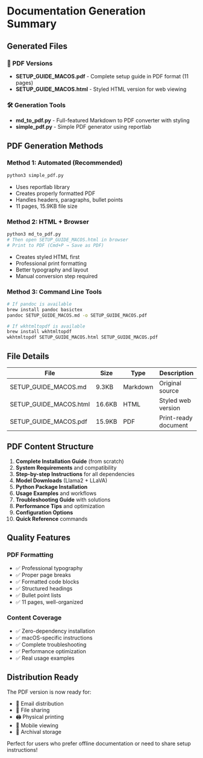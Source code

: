 # Documentation Generation Summary

## Generated Files

### 📄 PDF Versions
- **SETUP_GUIDE_MACOS.pdf** - Complete setup guide in PDF format (11 pages)
- **SETUP_GUIDE_MACOS.html** - Styled HTML version for web viewing

### 🛠️ Generation Tools
- **md_to_pdf.py** - Full-featured Markdown to PDF converter with styling
- **simple_pdf.py** - Simple PDF generator using reportlab

## PDF Generation Methods

### Method 1: Automated (Recommended)
```bash
python3 simple_pdf.py
```
- Uses reportlab library
- Creates properly formatted PDF
- Handles headers, paragraphs, bullet points
- 11 pages, 15.9KB file size

### Method 2: HTML + Browser
```bash
python3 md_to_pdf.py
# Then open SETUP_GUIDE_MACOS.html in browser
# Print to PDF (Cmd+P → Save as PDF)
```
- Creates styled HTML first
- Professional print formatting
- Better typography and layout
- Manual conversion step required

### Method 3: Command Line Tools
```bash
# If pandoc is available
brew install pandoc basictex
pandoc SETUP_GUIDE_MACOS.md -o SETUP_GUIDE_MACOS.pdf

# If wkhtmltopdf is available  
brew install wkhtmltopdf
wkhtmltopdf SETUP_GUIDE_MACOS.html SETUP_GUIDE_MACOS.pdf
```

## File Details

| File | Size | Type | Description |
|------|------|------|-------------|
| SETUP_GUIDE_MACOS.md | 9.3KB | Markdown | Original source |
| SETUP_GUIDE_MACOS.html | 16.6KB | HTML | Styled web version |
| SETUP_GUIDE_MACOS.pdf | 15.9KB | PDF | Print-ready document |

## PDF Content Structure

1. **Complete Installation Guide** (from scratch)
2. **System Requirements** and compatibility
3. **Step-by-step Instructions** for all dependencies
4. **Model Downloads** (Llama2 + LLaVA)
5. **Python Package Installation**
6. **Usage Examples** and workflows
7. **Troubleshooting Guide** with solutions
8. **Performance Tips** and optimization
9. **Configuration Options**
10. **Quick Reference** commands

## Quality Features

### PDF Formatting
- ✅ Professional typography
- ✅ Proper page breaks
- ✅ Formatted code blocks
- ✅ Structured headings
- ✅ Bullet point lists
- ✅ 11 pages, well-organized

### Content Coverage
- ✅ Zero-dependency installation
- ✅ macOS-specific instructions
- ✅ Complete troubleshooting
- ✅ Performance optimization
- ✅ Real usage examples

## Distribution Ready

The PDF version is now ready for:
- 📧 Email distribution
- 📁 File sharing
- 🖨️ Physical printing
- 📱 Mobile viewing
- 💾 Archival storage

Perfect for users who prefer offline documentation or need to share setup instructions!